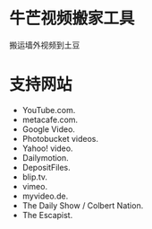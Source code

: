 # 牛芒视频搬家工具

搬运墙外视频到土豆

# 支持网站
* YouTube.com.
* metacafe.com.
* Google Video.
* Photobucket videos.
* Yahoo! video.
* Dailymotion.
* DepositFiles.
* blip.tv.
* vimeo.
* myvideo.de.
* The Daily Show / Colbert Nation.
* The Escapist.
